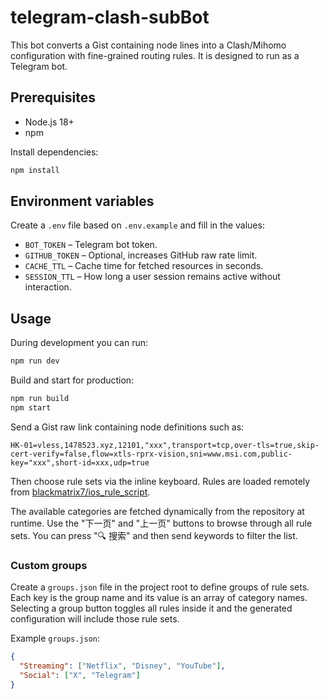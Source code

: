 # telegram-clash-subBot

This bot converts a Gist containing node lines into a Clash/Mihomo configuration with fine-grained routing rules. It is designed to run as a Telegram bot.

## Prerequisites

- Node.js 18+
- npm

Install dependencies:

```bash
npm install
```

## Environment variables

Create a `.env` file based on `.env.example` and fill in the values:

- `BOT_TOKEN` – Telegram bot token.
- `GITHUB_TOKEN` – Optional, increases GitHub raw rate limit.
- `CACHE_TTL` – Cache time for fetched resources in seconds.
- `SESSION_TTL` – How long a user session remains active without interaction.

## Usage

During development you can run:

```bash
npm run dev
```

Build and start for production:

```bash
npm run build
npm start
```

Send a Gist raw link containing node definitions such as:

```
HK-01=vless,1478523.xyz,12101,"xxx",transport=tcp,over-tls=true,skip-cert-verify=false,flow=xtls-rprx-vision,sni=www.msi.com,public-key="xxx",short-id=xxx,udp=true
```

Then choose rule sets via the inline keyboard. Rules are loaded remotely from [blackmatrix7/ios_rule_script](https://github.com/blackmatrix7/ios_rule_script/tree/master/rule/Clash).

The available categories are fetched dynamically from the repository at runtime. Use the "下一页" and "上一页" buttons to browse through all rule sets. You can press "🔍 搜索" and then send keywords to filter the list.

### Custom groups

Create a `groups.json` file in the project root to define groups of rule sets. Each key is the group name and its value is an array of category names. Selecting a group button toggles all rules inside it and the generated configuration will include those rule sets.

Example `groups.json`:

```json
{
  "Streaming": ["Netflix", "Disney", "YouTube"],
  "Social": ["X", "Telegram"]
}
```
